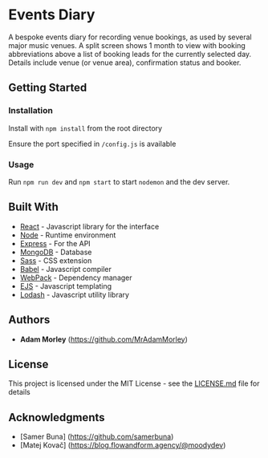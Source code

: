 # Events Diary

A bespoke events diary for recording venue bookings, as used by several major music venues. A split screen shows 1 month to view with booking abbreviations above a list of booking leads for the currently selected day. Details include venue (or venue area), confirmation status and booker.

## Getting Started

### Installation

Install with `npm install` from the root directory

Ensure the port specified in `/config.js` is available

### Usage

Run `npm run dev` and `npm start` to start `nodemon` and the dev server.

## Built With

* [React](https://reactjs.org/) - Javascript library for the interface
* [Node](https://reactjs.org/) - Runtime environment
* [Express](https://expressjs.com/) - For the API
* [MongoDB](https://www.mongodb.com/) - Database
* [Sass](https://sass-lang.com/) - CSS extension
* [Babel](https://babeljs.io/) - Javascript compiler
* [WebPack](https://webpack.js.org/) - Dependency manager
* [EJS](http://ejs.co/) - Javascript templating
* [Lodash](https://lodash.com/) - Javascript utility library

## Authors

* **Adam Morley** (https://github.com/MrAdamMorley)

## License

This project is licensed under the MIT License - see the [LICENSE.md](LICENSE.md) file for details

## Acknowledgments

* [Samer Buna] (https://github.com/samerbuna)
* [Matej Kovač] (https://blog.flowandform.agency/@moodydev)

